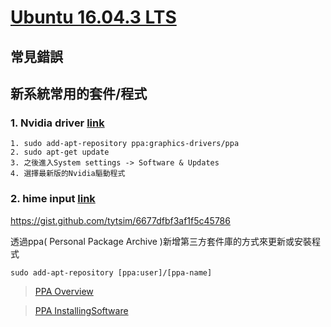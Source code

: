 # [Ubuntu 16.04.3 LTS](https://www.ubuntu.com)

## 常見錯誤

## 新系統常用的套件/程式

### 1. Nvidia driver [link](https://launchpad.net/~graphics-drivers/+archive/ubuntu/ppa)

```
1. sudo add-apt-repository ppa:graphics-drivers/ppa
2. sudo apt-get update
3. 之後進入System settings -> Software & Updates
4. 選擇最新版的Nvidia驅動程式
```
### 2. hime input [link](https://github.com/hime-ime/hime)
https://gist.github.com/tytsim/6677dfbf3af1f5c45786

透過ppa( Personal Package Archive )新增第三方套件庫的方式來更新或安裝程式

`sudo add-apt-repository [ppa:user]/[ppa-name]`

>[PPA Overview](https://help.launchpad.net/Packaging/PPA)

>[PPA InstallingSoftware](https://help.launchpad.net/Packaging/PPA/InstallingSoftware)
